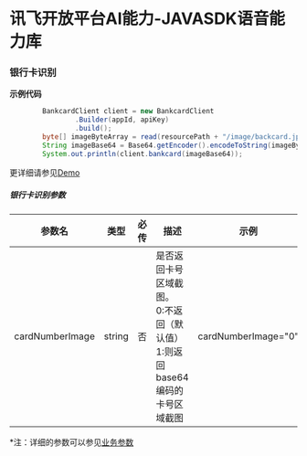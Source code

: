 # 讯飞开放平台AI能力-JAVASDK语音能力库

### 银行卡识别

**示例代码**
```java
        BankcardClient client = new BankcardClient
                .Builder(appId, apiKey)
                .build();
        byte[] imageByteArray = read(resourcePath + "/image/backcard.jpg");
        String imageBase64 = Base64.getEncoder().encodeToString(imageByteArray);
        System.out.println(client.bankcard(imageBase64));
```
更详细请参见[Demo](https://github.com/iFLYTEK-OP/websdk-java-demo/blob/main/src/main/java/cn/xfyun/demo/BankcardClientApp.java)
##### 银行卡识别参数
|参数名|类型|必传|描述|示例|
|---|---|---|---|---|
|cardNumberImage|string|否|是否返回卡号区域截图。<br>0:不返回（默认值） <br>1:则返回base64编码的卡号区域截图|cardNumberImage="0"|

 *注：详细的参数可以参见[业务参数](https://www.xfyun.cn/doc/words/bankCardRecg/API.html)